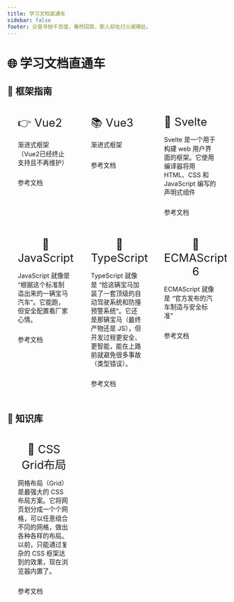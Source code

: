 ```yaml
---
title: 学习文档直通车
sidebar: false
footer: 众里寻她千百度，蓦然回首，那人却在灯火阑珊处。
---
```


# 🌐 学习文档直通车

## 📝 框架指南

<div class="link-grid">
  <div class="link-card">
    <div class="link-header">👉 Vue2</div>
    <div class="link-desc">渐进式框架（Vue2已经终止支持且不再维护）</div>
    <a href="https://v2.cn.vuejs.org" target="_blank" class="link-btn">参考文档</a>
  </div>
  <div class="link-card">
    <div class="link-header">📚 Vue3</div>
    <div class="link-desc">渐进式框架</div>
    <a href="https://cn.vuejs.org/guide/introduction" target="_blank" class="link-btn">参考文档</a>
  </div>
  <div class="link-card">
    <div class="link-header">🍎 Svelte</div>
    <div class="link-desc">Svelte 是一个用于构建 web 用户界面的框架。它使用编译器将用 HTML、CSS 和 JavaScript 编写的声明式组件</div>
    <a href="https://svelte.yayujs.com/docs/svelte/overview" target="_blank" class="link-btn">参考文档</a>
  </div>
  <div class="link-card">
    <div class="link-header">📖 JavaScript</div>
    <div class="link-desc">JavaScript 就像是 “根据这个标准制造出来的一辆宝马汽车”。它能跑，但安全配置看厂家心情。</div>
    <a href="https://wangdoc.com/javascript/basic/introduction" target="_blank" class="link-btn">参考文档</a>
  </div>
    <div class="link-card">
      <div class="link-header">🌲 TypeScript</div>
      <div class="link-desc">TypeScript 就像是 “给这辆宝马加装了一套顶级的自动驾驶系统和防撞预警系统”。它还是那辆宝马（最终产物还是 JS），但开发过程更安全、更智能，能在上路前就避免很多事故（类型错误）。</div>
      <a href="https://wangdoc.com/typescript/intro" target="_blank" class="link-btn">参考文档</a>
    </div>
    <div class="link-card">
      <div class="link-header">🚗 ECMAScript 6</div>
      <div class="link-desc">ECMAScript 就像是 “官方发布的汽车制造与安全标准”</div>
      <a href="https://es6.ruanyifeng.com" target="_blank" class="link-btn">参考文档</a>
    </div>
</div>

## 🌊 知识库

<div class="link-grid">
  <div class="link-card">
    <div class="link-header">🍇 CSS Grid布局</div>
    <div class="link-desc">网格布局（Grid）是最强大的 CSS 布局方案。它将网页划分成一个个网格，可以任意组合不同的网格，做出各种各样的布局。以前，只能通过复杂的 CSS 框架达到的效果，现在浏览器内置了。</div>
    <a href="https://www.ruanyifeng.com/blog/2019/03/grid-layout-tutorial.html" target="_blank" class="link-btn">参考文档</a>
  </div>
</div>

<style>
.link-grid {
  display: grid;
  grid-template-columns: 1fr 1fr 1fr;
  background: var(--c-bg-soft);
}

.link-card {
  background: var(--c-bg-soft);
  border: 1px solid var(--c-border);
  border-radius: 12px;
  padding: 1.5rem;
  text-align: center;
  transition: all 0.3s ease;
  position: relative;
  overflow: hidden;
  display: flex;
  flex-direction: column;
  align-items: flex-start;
  cursor: pointer;
}

.link-card:hover {
  transform: translateY(-4px);
  box-shadow: 0 8px 25px rgba(0, 0, 0, 0.1);
  border-color: var(--c-brand);
}

.link-header {
  font-size: 1.6rem;
  margin-bottom: 1rem;
  display: block;
}

.link-desc {
  margin: 0 0 1.5rem 0;
  color: var(--c-text-light);
  font-size: 0.9rem;
  line-height: 1.4;
  text-align: left;
}

.link-btn {
  display: inline-block;
  background: var(--c-brand);
  color: var(--c-text-light);
  border-radius: 6px;
  text-decoration: none;
  font-weight: 500;
  transition: all 0.3s ease;
  font-size: 0.9rem;
}

.link-btn:hover {
  background: var(--c-brand-light);
  transform: scale(1.05);
}

/* 响应式设计 */
@media (max-width: 768px) {
  .link-grid {
    grid-template-columns: 1fr;
    gap: 1rem;
  }
  
  .link-card {
    padding: 1rem;
  }
  
  .link-header {
    font-size: 2rem;
  }
}
</style>
